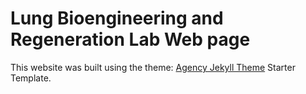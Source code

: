 # Lung Bioengineering and Regeneration Lab Web page

This website was built using the theme: [Agency Jekyll Theme](https://github.com/raviriley/agency-jekyll-theme) Starter Template.



